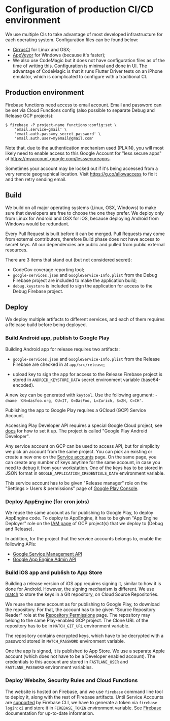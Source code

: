 # Configuration of production CI/CD environment

We use multiple CIs to take advantage of most developed infrastructure for each
operating system. Configuration files can be found below:

* [CirrusCI](.cirrus.yml) for Linux and OSX;
* [AppVeyor](appveyor.yml) for Windows (because it's faster);
* We also use CodeMagic but it does not have configuration files as of the time
  of writing this. Configuration is minimal and done in UI. The advantage of
  CodeMagic is that it runs Flutter Driver tests on an iPhone emulator, which is
  complicated to configure with a traditional CI.

## Production environment

Firebase functions need access to email account. Email and password can be set
via Cloud Functions config (also possible to separate Debug and Release GCP
projects):

```shell
$ firebase -P project-name functions:config:set \
    'email.service=gmail' \
    'email.auth.pass=my_secret_password' \
    'email.auth.user=myemail@gmail.com'
```

Note that, due to the authentication mechanism used (PLAIN), you will most
likely need to enable access to this Google Account for "less secure apps" at
https://myaccount.google.com/lesssecureapps.

Sometimes your account may be locked out if it's being accessed from a very
remote geographical location. Visit https://g.co/allowaccess to fix it and
then retry sending email.

## Build

We build on all major operating systems (Linux, OSX, Windows) to make sure that
developers are free to choose the one they prefer. We deploy only from Linux for
Android and OSX for iOS, because deploying Android from Windows would be
redundant.

Every Pull Request is built before it can be merged. Pull Requests may come from
external contributors, therefore Build phase does not have access to secret
keys. All our dependencies are public and pulled from public external resources.

There are 3 items that stand out (but not considered secret):

 - CodeCov coverage reporting tool;
 - `google-services.json` and `GoogleService-Info.plist` from the Debug Firebase
   project are included to make the application build;
 - `debug.keystore` is included to sign the application for access to the Debug
   Firebase project.

## Deploy

We deploy multiple artifacts to different services, and each of them requires
a Release build before being deployed.

### Build Android app, publish to Google Play

Building Android app for release requires two artifacts:

 - `google-services.json` and `GoogleService-Info.plist` from the Release
   Firebase are checked in at `app/src/release`;

 - upload key to sign the app for access to the Release Firebase project is
   stored in `ANDROID_KEYSTORE_DATA` secret environment variable
   (base64-encoded).

A new key can be generated with `keytool`. Use the following argument:
`-dname 'CN=dasfoo.org, OU=IT, O=DasFoo, L=Zurich, S=ZH, C=CH'`.

Publishing the app to Google Play requires a GCloud (GCP) Service Account.

Accessing Play Developer API requires a special Google Cloud project, see
[docs](https://developers.google.com/android-publisher/getting_started) for how
to set it up. The project is called "Google Play Android Developer".

Any service account on GCP can be used to access API, but for simplicity we pick
an account from the same project. You can pick an existing or create a new one
on the
[Service accounts](https://console.cloud.google.com/iam-admin/serviceaccounts)
page. On the same page, you can create any number of keys anytime for the same
account, in case you need to debug it from your workstation. One of the keys has
to be stored in JSON format in `GOOGLE_APPLICATION_CREDENTIALS_DATA` environment
variable.

This service account has to be given "Release manager" role on the
"Settings > Users & permissions" page of
[Google Play Console](https://play.google.com/apps/publish/).

### Deploy AppEngine (for cron jobs)

We reuse the same account as for publishing to Google Play, to deploy AppEngine
code. To deploy to AppEngine, it has to be given "App Engine Deployer" role on
the [IAM page](https://console.cloud.google.com/iam-admin/iam) of GCP project(s)
that we deploy to (Debug and Release).

In addition, for the project that the service accounts belongs to, enable the
following APIs:

- [Google Service Management API](https://console.developers.google.com/apis/api/servicemanagement.googleapis.com/)
- [Google App Engine Admin API](https://console.developers.google.com/apis/api/appengine.googleapis.com/)

### Build iOS app and publish to App Store

Building a release version of iOS app requires signing it, similar to how it is
done for Android. However, the signing mechanism is different. We use
[match](https://docs.fastlane.tools/actions/match/) to store the keys in a Git
repository, on Cloud Source Repositories.

We reuse the same account as for publishing to Google Play, to download the
repository. For that, the account has to be given "Source Repository Reader"
role at the
[Repository Permissions](https://source.cloud.google.com/admin/permissions)
page. The repository may belong to the same Play-enabled GCP project. The Clone
URL of the repository has to be in `MATCH_GIT_URL` environment variable.

The repository contains encrypted keys, which have to be decrypted with a
password stored in `MATCH_PASSWORD` environment variable.

One the app is signed, it is published to App Store. We use a separate Apple
account (which does not have to be a Developer enabled account). The credentials
to this account are stored in `FASTLANE_USER` and `FASTLANE_PASSWORD`
environment variables.

### Deploy Website, Security Rules and Cloud Functions

The website is hosted on Firebase, and we use `firebase` command line tool to
deploy it, along with the rest of Firebase artifacts. Until Service Accounts are
[supported](https://github.com/firebase/firebase-tools/issues/787) by Firebase
CLI, we have to generate a token via `firebase login:ci` and store it in
`FIREBASE_TOKEN` environment variable. See
[Firebase](https://github.com/firebase/firebase-tools#using-with-ci-systems)
documentation for up-to-date information.

